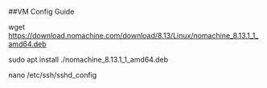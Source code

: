 
##VM Config Guide

wget https://download.nomachine.com/download/8.13/Linux/nomachine_8.13.1_1_amd64.deb

sudo apt install ./nomachine_8.13.1_1_amd64.deb

nano /etc/ssh/sshd_config